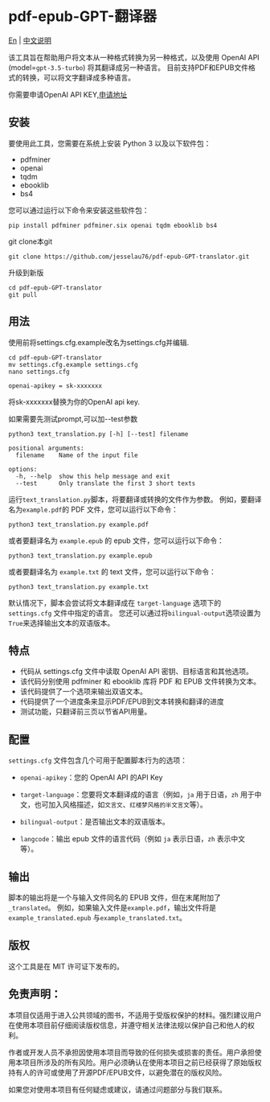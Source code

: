 # pdf-epub-GPT-翻译器

[En](https://github.com/jesselau76/pdf-epub-GPT-translator/blob/main/README.md) | [中文说明](https://github.com/jesselau76/pdf-epub-GPT-translator/blob/main/README-zh.md)

该工具旨在帮助用户将文本从一种格式转换为另一种格式，以及使用 OpenAI API (model=`gpt-3.5-turbo`) 将其翻译成另一种语言。 目前支持PDF和EPUB文件格式的转换，可以将文字翻译成多种语言。

你需要申请OpenAI API KEY,[申请地址](https://platform.openai.com/)

## 安装

要使用此工具，您需要在系统上安装 Python 3 以及以下软件包：

- pdfminer
- openai
- tqdm
- ebooklib
- bs4

您可以通过运行以下命令来安装这些软件包：
```
pip install pdfminer pdfminer.six openai tqdm ebooklib bs4
```

git clone本git

```
git clone https://github.com/jesselau76/pdf-epub-GPT-translator.git
```
升级到新版
```
cd pdf-epub-GPT-translator
git pull
```
## 用法

使用前将settings.cfg.example改名为settings.cfg并编辑.
```
cd pdf-epub-GPT-translator
mv settings.cfg.example settings.cfg
nano settings.cfg
```

```
openai-apikey = sk-xxxxxxx
```

将sk-xxxxxxx替换为你的OpenAI api key.

如果需要先测试prompt,可以加--test参数

```
python3 text_translation.py [-h] [--test] filename

positional arguments:
  filename    Name of the input file

options:
  -h, --help  show this help message and exit
  --test      Only translate the first 3 short texts
```

运行`text_translation.py`脚本，将要翻译或转换的文件作为参数。 例如，要翻译名为`example.pdf`的 PDF 文件，您可以运行以下命令：

```
python3 text_translation.py example.pdf
```
或者要翻译名为 `example.epub` 的 epub 文件，您可以运行以下命令：
```
python3 text_translation.py example.epub
```
或者要翻译名为 `example.txt` 的 text 文件，您可以运行以下命令：
```
python3 text_translation.py example.txt
```
默认情况下，脚本会尝试将文本翻译成在 `target-language` 选项下的 `settings.cfg` 文件中指定的语言。 您还可以通过将`bilingual-output`选项设置为`True`来选择输出文本的双语版本。

## 特点
- 代码从 settings.cfg 文件中读取 OpenAI API 密钥、目标语言和其他选项。
- 该代码分别使用 pdfminer 和 ebooklib 库将 PDF 和 EPUB 文件转换为文本。
- 该代码提供了一个选项来输出双语文本。
- 代码提供了一个进度条来显示PDF/EPUB到文本转换和翻译的进度
- 测试功能，只翻译前三页以节省API用量。
## 配置

`settings.cfg` 文件包含几个可用于配置脚本行为的选项：

- `openai-apikey`：您的 OpenAI API 的API Key
- `target-language`：您要将文本翻译成的语言（例如，`ja` 用于日语，`zh` 用于中文，也可加入风格描述，如`文言文`、`红楼梦风格的半文言文`等）。


- `bilingual-output`：是否输出文本的双语版本。
- `langcode`：输出 epub 文件的语言代码（例如 `ja` 表示日语，`zh` 表示中文等）。

## 输出


脚本的输出将是一个与输入文件同名的 EPUB 文件，但在末尾附加了`_translated`。 例如，如果输入文件是`example.pdf`，输出文件将是`example_translated.epub` 与`example_translated.txt`。

## 版权

这个工具是在 MIT 许可证下发布的。

## 免责声明：

本项目仅适用于进入公共领域的图书，不适用于受版权保护的材料。强烈建议用户在使用本项目前仔细阅读版权信息，并遵守相关法律法规以保护自己和他人的权利。

作者或开发人员不承担因使用本项目而导致的任何损失或损害的责任。用户承担使用本项目所涉及的所有风险。用户必须确认在使用本项目之前已经获得了原始版权持有人的许可或使用了开源PDF/EPUB文件，以避免潜在的版权风险。

如果您对使用本项目有任何疑虑或建议，请通过问题部分与我们联系。
